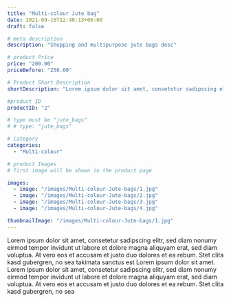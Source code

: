 ```yaml
---
title: "Multi-colour Jute bag"
date: 2021-09-16T12:40:13+06:00
draft: false

# meta description
description: "Shopping and multipurpose jute bags desc"

# product Price
price: "200.00"
priceBefore: "250.00"

# Product Short Description
shortDescription: "Lorem ipsum dolor sit amet, consetetur sadipscing elitr, sed diam nonumy eirmod tempor invidunt ut"

#product ID
productID: "2"

# type must be "jute_bags"
# # type: "jute_bags"

# Category
categories:
  - "Multi-colour"

# product Images
# first image will be shown in the product page

images:
  - image: "/images/Multi-colour-Jute-bags/1.jpg"
  - image: "/images/Multi-colour-Jute-bags/2.jpg"
  - image: "/images/Multi-colour-Jute-bags/3.jpg"
  - image: "/images/Multi-colour-Jute-bags/4.jpg"

thumbnailImage: "/images/Multi-colour-Jute-bags/1.jpg"
---
```


Lorem ipsum dolor sit amet, consetetur sadipscing elitr, sed diam nonumy eirmod tempor invidunt ut labore et dolore magna aliquyam erat, sed diam voluptua. At vero eos et accusam et justo duo dolores et ea rebum. Stet clita kasd gubergren, no sea takimata sanctus est Lorem ipsum dolor sit amet. Lorem ipsum dolor sit amet, consetetur sadipscing elitr, sed diam nonumy eirmod tempor invidunt ut labore et dolore magna aliquyam erat, sed diam voluptua. At vero eos et accusam et justo duo dolores et ea rebum. Stet clita kasd gubergren, no sea
